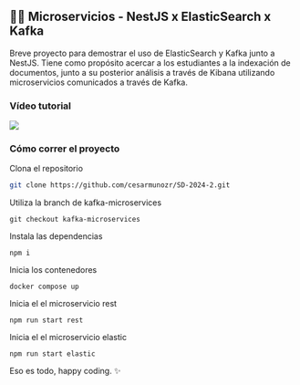 
## 🦁🔎 Microservicios - NestJS x ElasticSearch x Kafka

Breve proyecto para demostrar el uso de ElasticSearch y Kafka junto a NestJS. Tiene como propósito acercar a los estudiantes a la indexación de documentos, junto a su posterior análisis a través de Kibana utilizando microservicios comunicados a través de Kafka.

### Vídeo tutorial

<a href = 'https://www.youtube.com/watch?v=jwIzxIU8_aE'
target='_blank'>
<img src='https://img.shields.io/badge/Video-0F0F0F?style=for-the-badge&logo=youtube&logoColor=%23FF0000'>
</a>


### Cómo correr el proyecto

Clona el repositorio

```bash
git clone https://github.com/cesarmunozr/SD-2024-2.git
```

Utiliza la branch de kafka-microservices
```
git checkout kafka-microservices
```

Instala las dependencias
```
npm i 
```

Inicia los contenedores
```
docker compose up
```

Inicia el el microservicio rest
```
npm run start rest
```

Inicia el el microservicio elastic
```
npm run start elastic
```

Eso es todo, happy coding. ✨ 

